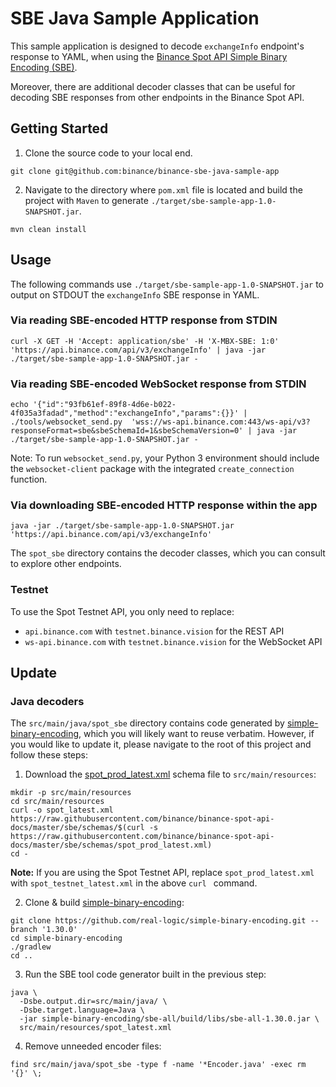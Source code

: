 # SBE Java Sample Application

This sample application is designed to decode `exchangeInfo` endpoint's response to YAML, when using the [Binance Spot API Simple Binary Encoding (SBE)](https://github.com/binance/binance-spot-api-docs/blob/master/faqs/sbe_faq.md).

Moreover, there are additional decoder classes that can be useful for decoding SBE responses from other endpoints in the Binance Spot API.

## Getting Started

1. Clone the source code to your local end.
```shell
git clone git@github.com:binance/binance-sbe-java-sample-app
```

2. Navigate to the directory where `pom.xml` file is located and build the project with `Maven` to generate `./target/sbe-sample-app-1.0-SNAPSHOT.jar`.

```shell
mvn clean install
```

## Usage

The following commands use `./target/sbe-sample-app-1.0-SNAPSHOT.jar` to output on STDOUT the `exchangeInfo` SBE response in YAML.

### Via reading SBE-encoded HTTP response from STDIN

```shell
curl -X GET -H 'Accept: application/sbe' -H 'X-MBX-SBE: 1:0' 'https://api.binance.com/api/v3/exchangeInfo' | java -jar ./target/sbe-sample-app-1.0-SNAPSHOT.jar -
```

### Via reading SBE-encoded WebSocket response from STDIN

```shell
echo '{"id":"93fb61ef-89f8-4d6e-b022-4f035a3fadad","method":"exchangeInfo","params":{}}' | ./tools/websocket_send.py  'wss://ws-api.binance.com:443/ws-api/v3?responseFormat=sbe&sbeSchemaId=1&sbeSchemaVersion=0' | java -jar ./target/sbe-sample-app-1.0-SNAPSHOT.jar -
```

Note: To run `websocket_send.py`, your Python 3 environment should include the `websocket-client` package with the integrated `create_connection` function.

### Via downloading SBE-encoded HTTP response within the app

```shell
java -jar ./target/sbe-sample-app-1.0-SNAPSHOT.jar 'https://api.binance.com/api/v3/exchangeInfo'
```

The `spot_sbe` directory contains the decoder classes, which you can consult to explore other endpoints.

### Testnet 
To use the Spot Testnet API, you only need to replace:
- `api.binance.com` with `testnet.binance.vision` for the REST API
- `ws-api.binance.com` with `testnet.binance.vision` for the WebSocket API

## Update

### Java decoders

The `src/main/java/spot_sbe` directory contains code generated by [simple-binary-encoding](https://github.com/real-logic/simple-binary-encoding), which you will likely want to reuse verbatim. However, if you would like to update it, please navigate to the root of this project and follow these steps:

1) Download the [spot_prod_latest.xml](https://github.com/binance/binance-spot-api-docs/blob/master/sbe/schemas/spot_prod_latest.xml) schema file to `src/main/resources`:
```shell
mkdir -p src/main/resources
cd src/main/resources
curl -o spot_latest.xml https://raw.githubusercontent.com/binance/binance-spot-api-docs/master/sbe/schemas/$(curl -s https://raw.githubusercontent.com/binance/binance-spot-api-docs/master/sbe/schemas/spot_prod_latest.xml)
cd -
```

**Note:** If you are using the Spot Testnet API, replace `spot_prod_latest.xml` with `spot_testnet_latest.xml` in the above `curl ` command.

2) Clone & build [simple-binary-encoding](https://github.com/real-logic/simple-binary-encoding):
```shell
git clone https://github.com/real-logic/simple-binary-encoding.git --branch '1.30.0'
cd simple-binary-encoding
./gradlew
cd ..
```

3) Run the SBE tool code generator built in the previous step:
```shell
java \
  -Dsbe.output.dir=src/main/java/ \
  -Dsbe.target.language=Java \
  -jar simple-binary-encoding/sbe-all/build/libs/sbe-all-1.30.0.jar \
  src/main/resources/spot_latest.xml
```

4) Remove unneeded encoder files:
```shell
find src/main/java/spot_sbe -type f -name '*Encoder.java' -exec rm '{}' \;
```
